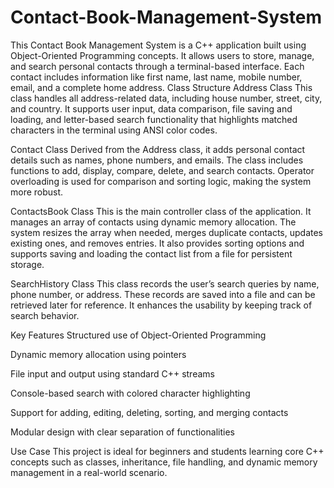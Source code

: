 # Contact-Book-Management-System
This Contact Book Management System is a C++ application built using Object-Oriented Programming concepts. It allows users to store, manage, and search personal contacts through a terminal-based interface. Each contact includes information like first name, last name, mobile number, email, and a complete home address.
Class Structure
Address Class
This class handles all address-related data, including house number, street, city, and country. It supports user input, data comparison, file saving and loading, and letter-based search functionality that highlights matched characters in the terminal using ANSI color codes.

Contact Class
Derived from the Address class, it adds personal contact details such as names, phone numbers, and emails. The class includes functions to add, display, compare, delete, and search contacts. Operator overloading is used for comparison and sorting logic, making the system more robust.

ContactsBook Class
This is the main controller class of the application. It manages an array of contacts using dynamic memory allocation. The system resizes the array when needed, merges duplicate contacts, updates existing ones, and removes entries. It also provides sorting options and supports saving and loading the contact list from a file for persistent storage.

SearchHistory Class
This class records the user’s search queries by name, phone number, or address. These records are saved into a file and can be retrieved later for reference. It enhances the usability by keeping track of search behavior.

Key Features
Structured use of Object-Oriented Programming

Dynamic memory allocation using pointers

File input and output using standard C++ streams

Console-based search with colored character highlighting

Support for adding, editing, deleting, sorting, and merging contacts

Modular design with clear separation of functionalities

Use Case
This project is ideal for beginners and students learning core C++ concepts such as classes, inheritance, file handling, and dynamic memory management in a real-world scenario.
